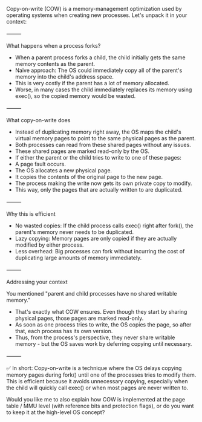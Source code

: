 Copy-on-write (COW) is a memory-management optimization used by operating systems when creating new processes. Let's unpack it in your context:

⸻

What happens when a process forks?

-   When a parent process forks a child, the child initially gets the same memory contents as the parent.
-   Naïve approach: The OS could immediately copy all of the parent's memory into the child's address space.
-   This is very costly if the parent has a lot of memory allocated.
-   Worse, in many cases the child immediately replaces its memory using exec(), so the copied memory would be wasted.

⸻

What copy-on-write does

-   Instead of duplicating memory right away, the OS maps the child's virtual memory pages to point to the same physical pages as the parent.
-   Both processes can read from these shared pages without any issues.
-   These shared pages are marked read-only by the OS.
-   If either the parent or the child tries to write to one of these pages:
-   A page fault occurs.
-   The OS allocates a new physical page.
-   It copies the contents of the original page to the new page.
-   The process making the write now gets its own private copy to modify.
-   This way, only the pages that are actually written to are duplicated.

⸻

Why this is efficient

-   No wasted copies: If the child process calls exec() right after fork(), the parent's memory never needs to be duplicated.
-   Lazy copying: Memory pages are only copied if they are actually modified by either process.
-   Less overhead: Big processes can fork without incurring the cost of duplicating large amounts of memory immediately.

⸻

Addressing your context

You mentioned "parent and child processes have no shared writable memory."

-   That's exactly what COW ensures. Even though they start by sharing physical pages, those pages are marked read-only.
-   As soon as one process tries to write, the OS copies the page, so after that, each process has its own version.
-   Thus, from the process's perspective, they never share writable memory - but the OS saves work by deferring copying until necessary.

⸻

✅ In short:
Copy-on-write is a technique where the OS delays copying memory pages during fork() until one of the processes tries to modify them. This is efficient because it avoids unnecessary copying, especially when the child will quickly call exec() or when most pages are never written to.

Would you like me to also explain how COW is implemented at the page table / MMU level (with reference bits and protection flags), or do you want to keep it at the high-level OS concept?
